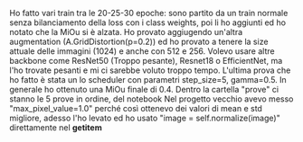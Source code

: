 Ho fatto vari train tra le 20-25-30 epoche: sono partito da un train normale senza bilanciamento della loss con i class weights, poi li ho aggiunti ed ho notato che la MiOu si è alzata.
Ho provato aggiugendo un'altra augmentation (A.GridDistortion(p=0.2)) ed ho provato a tenere la size attuale delle immagini (1024) e anche con 512 e 256.
Volevo usare altre backbone come ResNet50 (Troppo pesante), Resnet18 o EfficientNet, ma l'ho trovate pesanti e mi ci sarebbe voluto troppo tempo.
L'ultima prova che ho fatto è stata un lo scheduler con parametri step_size=5, gamma=0.5.
In generale ho ottenuto una MiOu finale di 0.4.
Dentro la cartella "prove" ci stanno le 5 prove in ordine, del notebook
Nel progetto vecchio avevo messo "max_pixel_value=1.0" perché così ottenevo dei valori di mean e std migliore, adesso l'ho levato ed ho usato "image = self.normalize(image)" direttamente nel __getitem__

